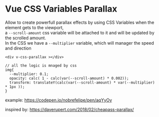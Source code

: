 # Vue CSS Variables Parallax

Allow to create powerfull parallax effects by using CSS Variables
when the element gets to the viewport, 
<br>a `--scroll-amount` css variable will be attached to it
and will be updated by the scrolled amount. <br>
In the CSS we have a `--multiplier` variable, which will manager the speed and direction




```
<div v-css-parallax ></div>

// all the logic is mnaged by css
img{
  --multiplier: 0.1;
  opacity: calc( 1 - calc(var(--scroll-amount) * 0.002));
  transform: translateY(calc(var(--scroll-amount) * var(--multiplier) * 1px ));
}
```

example: https://codepen.io/nobrefelipe/pen/aqYyOy

inspired by: https://daverupert.com/2018/02/cheapass-parallax/
